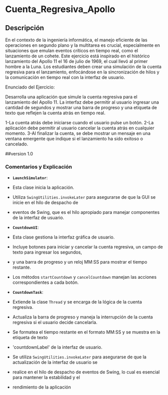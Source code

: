 # Cuenta_Regresiva_Apollo

## Descripción
En el contexto de la ingeniería informática, el manejo eficiente de las operaciones en 
segundo plano y la multitarea es crucial, especialmente en situaciones que emulan eventos 
críticos en tiempo real, como el lanzamiento de un cohete. 
Este ejercicio está inspirado en el histórico lanzamiento del Apollo 11 el 16 de julio de 1969, 
el cual llevó al primer hombre a la Luna. Los estudiantes deben crear una simulación de la 
cuenta regresiva para el lanzamiento, enfocándose en la sincronización de hilos y 
la comunicación en tiempo real con la interfaz de usuario.

Enunciado del Ejercicio:

Desarrolla una aplicación que simule la cuenta regresiva para el lanzamiento del Apollo 11. La interfaz debe permitir al usuario ingresar una cantidad de segundos y mostrar una barra de progreso y una etiqueta de texto que reflejen la cuenta atrás en tiempo real.

1-La cuenta atrás debe iniciarse cuando el usuario pulse un botón.
2-La aplicación debe permitir al usuario cancelar la cuenta atrás en cualquier momento.
3-Al finalizar la cuenta, se debe mostrar un mensaje en una ventana emergente que indique si 
el lanzamiento ha sido exitoso o cancelado.

##version 1.0

### Comentarios y Explicación

- **`LaunchSimulator`**: 
- Esta clase inicia la aplicación. 
- Utiliza `SwingUtilities.invokeLater` para asegurarse de que la GUI se inicie en el hilo de despacho de 
- eventos de Swing, que es el hilo apropiado para manejar componentes de la interfaz de usuario.

- **`CountdownUI`**: 
- Esta clase gestiona la interfaz gráfica de usuario. 
- Incluye botones para iniciar y cancelar la cuenta regresiva, un campo de texto para ingresar los segundos, 
- y una barra de progreso y un reloj MM:SS para mostrar el tiempo restante. 
- Los métodos `startCountdown` y `cancelCountdown` manejan las acciones correspondientes a cada botón.

- **`CountdownTask`**: 
- Extiende la clase `Thread` y se encarga de la lógica de la cuenta regresiva. 
- Actualiza la barra de progreso y maneja la interrupción de la cuenta regresiva si el usuario decide cancelarla.
- Se formatea el tiempo restante en el formato MM:SS y se muestra en la etiqueta de texto 
- 'countdownLabel' de la interfaz de usuario.
- Se utiliza `SwingUtilities.invokeLater` para asegurarse de que la actualización de la interfaz de usuario se 
- realice en el hilo de despacho de eventos de Swing, lo cual es esencial para mantener la estabilidad y el 
- rendimiento de la aplicación


